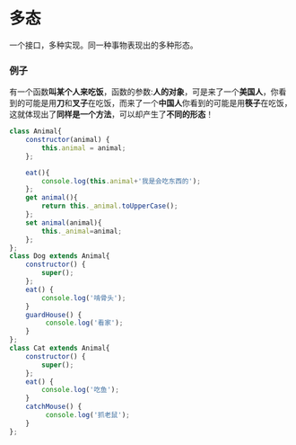 多态
===
一个接口，多种实现。同一种事物表现出的多种形态。
### 例子
有一个函数**叫某个人来吃饭**，函数的参数:**人的对象**，可是来了一个**美国人**，你看到的可能是用**刀**和**叉子**在吃饭，而来了一个**中国人**你看到的可能是用**筷子**在吃饭，这就体现出了**同样是一个方法**，可以却产生了**不同的形态**！

````js
class Animal{  
    constructor(animal) {
        this.animal = animal;
    };

    eat(){  
        console.log(this.animal+'我是会吃东西的');  
    };
    get animal(){
        return this._animal.toUpperCase();
    };
    set animal(animal){
        this._animal=animal;
    };
};
class Dog extends Animal{
    constructor() {
        super();
    };
    eat() {
		console.log('啃骨头');
	}
	guardHouse() {
		 console.log('看家');
	}
};
class Cat extends Animal{
    constructor() {
        super();
    };
    eat() {
		console.log('吃鱼');
	}
	catchMouse() {
		 console.log('抓老鼠');
	}
};
````
